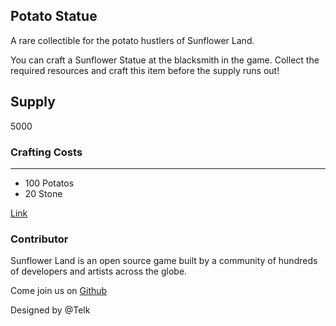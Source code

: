 ## Potato Statue

A rare collectible for the potato hustlers of Sunflower Land.

You can craft a Sunflower Statue at the blacksmith in the game. Collect the required resources and craft this item before the supply runs out!

## Supply

5000

### Crafting Costs

---

- 100 Potatos
- 20 Stone

[Link](https://docs.sunflower-land.com/crafting-guide)

### Contributor

Sunflower Land is an open source game built by a community of hundreds of developers and artists across the globe.

Come join us on [Github](https://github.com/sunflower-land/sunflower-land)

Designed by @Telk
